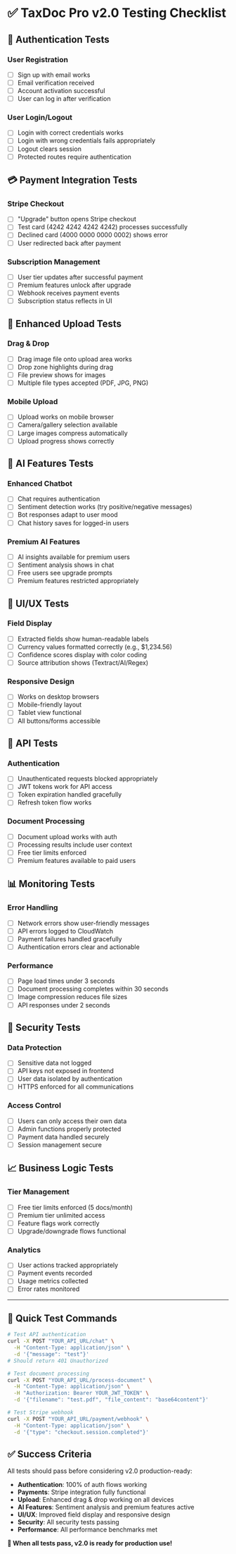 # ✅ TaxDoc Pro v2.0 Testing Checklist

## 🔐 Authentication Tests

### User Registration
- [ ] Sign up with email works
- [ ] Email verification received
- [ ] Account activation successful
- [ ] User can log in after verification

### User Login/Logout  
- [ ] Login with correct credentials works
- [ ] Login with wrong credentials fails appropriately
- [ ] Logout clears session
- [ ] Protected routes require authentication

## 💳 Payment Integration Tests

### Stripe Checkout
- [ ] "Upgrade" button opens Stripe checkout
- [ ] Test card (4242 4242 4242 4242) processes successfully
- [ ] Declined card (4000 0000 0000 0002) shows error
- [ ] User redirected back after payment

### Subscription Management
- [ ] User tier updates after successful payment
- [ ] Premium features unlock after upgrade
- [ ] Webhook receives payment events
- [ ] Subscription status reflects in UI

## 📱 Enhanced Upload Tests

### Drag & Drop
- [ ] Drag image file onto upload area works
- [ ] Drop zone highlights during drag
- [ ] File preview shows for images
- [ ] Multiple file types accepted (PDF, JPG, PNG)

### Mobile Upload
- [ ] Upload works on mobile browser
- [ ] Camera/gallery selection available
- [ ] Large images compress automatically
- [ ] Upload progress shows correctly

## 🤖 AI Features Tests

### Enhanced Chatbot
- [ ] Chat requires authentication
- [ ] Sentiment detection works (try positive/negative messages)
- [ ] Bot responses adapt to user mood
- [ ] Chat history saves for logged-in users

### Premium AI Features
- [ ] AI insights available for premium users
- [ ] Sentiment analysis shows in chat
- [ ] Free users see upgrade prompts
- [ ] Premium features restricted appropriately

## 🎨 UI/UX Tests

### Field Display
- [ ] Extracted fields show human-readable labels
- [ ] Currency values formatted correctly (e.g., $1,234.56)
- [ ] Confidence scores display with color coding
- [ ] Source attribution shows (Textract/AI/Regex)

### Responsive Design
- [ ] Works on desktop browsers
- [ ] Mobile-friendly layout
- [ ] Tablet view functional
- [ ] All buttons/forms accessible

## 🔧 API Tests

### Authentication
- [ ] Unauthenticated requests blocked appropriately
- [ ] JWT tokens work for API access
- [ ] Token expiration handled gracefully
- [ ] Refresh token flow works

### Document Processing
- [ ] Document upload works with auth
- [ ] Processing results include user context
- [ ] Free tier limits enforced
- [ ] Premium features available to paid users

## 📊 Monitoring Tests

### Error Handling
- [ ] Network errors show user-friendly messages
- [ ] API errors logged to CloudWatch
- [ ] Payment failures handled gracefully
- [ ] Authentication errors clear and actionable

### Performance
- [ ] Page load times under 3 seconds
- [ ] Document processing completes within 30 seconds
- [ ] Image compression reduces file sizes
- [ ] API responses under 2 seconds

## 🚨 Security Tests

### Data Protection
- [ ] Sensitive data not logged
- [ ] API keys not exposed in frontend
- [ ] User data isolated by authentication
- [ ] HTTPS enforced for all communications

### Access Control
- [ ] Users can only access their own data
- [ ] Admin functions properly protected
- [ ] Payment data handled securely
- [ ] Session management secure

## 📈 Business Logic Tests

### Tier Management
- [ ] Free tier limits enforced (5 docs/month)
- [ ] Premium tier unlimited access
- [ ] Feature flags work correctly
- [ ] Upgrade/downgrade flows functional

### Analytics
- [ ] User actions tracked appropriately
- [ ] Payment events recorded
- [ ] Usage metrics collected
- [ ] Error rates monitored

---

## 🎯 Quick Test Commands

```bash
# Test API authentication
curl -X POST "YOUR_API_URL/chat" \
  -H "Content-Type: application/json" \
  -d '{"message": "test"}' 
# Should return 401 Unauthorized

# Test document processing
curl -X POST "YOUR_API_URL/process-document" \
  -H "Content-Type: application/json" \
  -H "Authorization: Bearer YOUR_JWT_TOKEN" \
  -d '{"filename": "test.pdf", "file_content": "base64content"}'

# Test Stripe webhook
curl -X POST "YOUR_API_URL/payment/webhook" \
  -H "Content-Type: application/json" \
  -d '{"type": "checkout.session.completed"}'
```

## ✅ Success Criteria

All tests should pass before considering v2.0 production-ready:

- **Authentication**: 100% of auth flows working
- **Payments**: Stripe integration fully functional  
- **Upload**: Enhanced drag & drop working on all devices
- **AI Features**: Sentiment analysis and premium features active
- **UI/UX**: Improved field display and responsive design
- **Security**: All security tests passing
- **Performance**: All performance benchmarks met

**🎉 When all tests pass, v2.0 is ready for production use!**